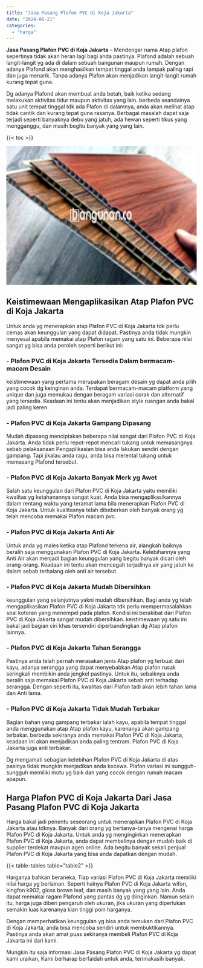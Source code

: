 ```yaml
---
title: "Jasa Pasang Plafon PVC di Koja Jakarta"
date: "2024-06-21"
categories: 
  - "harga"
---
```


**Jasa Pasang Plafon PVC di Koja Jakarta** – Mendengar nama Atap plafon sepertinya tidak akan heran lagi bagi anda pastinya. Plafond adalah sebuah langit-langit yg ada di dalam sebuah bangunan maupun rumah. Dengan adanya Plafond akan menghasilkan tempat tinggal anda tampak paling rapi dan juga menarik. Tanpa adanya Plafon akan menjadikan langit-langit rumah kurang tepat guna.

Dg adanya Plafond akan membuat anda betah, baik ketika sedang melakukan aktivitas tidur maupun aktivitas yang lain. berbeda seandainya satu unit tempat tinggal tdk ada Plafon di dalamnya, anda akan melihat atap tidak cantik dan kurang tepat guna rasanya. Berbagai masalah dapat saja terjadi seperti banyaknya debu yang jatuh, ada hewan seperti tikus yang mengganggu, dan masih begitu banyak yang yang lain.

{{< toc >}}

![Jasa Pasang Plafon PVC di Koja Jakarta](/images/flafond-pvc-murah16.png)

## Keistimewaan Mengaplikasikan Atap Plafon PVC di Koja Jakarta

Untuk anda yg menerapkan atap Plafon PVC di Koja Jakarta tdk perlu cemas akan keunggulan yang dapat didapat. Pastinya anda tidak mungkin menyesal apabila memakai atap Plafon ragam yang satu ini. Beberapa nilai sangat yg bisa anda peroleh seperti berikut ini:

### \- Plafon PVC di Koja Jakarta Tersedia Dalam bermacam-macam Desain

keistimewaan yang pertama merupakan beragam desain yg dapat anda pilih yang cocok dg keinginan anda. Terdapat bermacam-macam platform yang unique dan juga memukau dengan beragam variasi corak dan alternatif yang tersedia. Keadaan ini tentu akan menjadikan style ruangan anda bakal jadi paling keren.

### \- Plafon PVC di Koja Jakarta Gampang Dipasang

Mudah dipasang menciptakan beberapa nilai sangat dari Plafon PVC di Koja Jakarta. Anda tidak perlu repot-repot mencari tukang untuk memasangnya sebab pelaksanaan Pengaplikasian bisa anda lakukan sendiri dengan gampang. Tapi jikalau anda ragu, anda bisa merental tukang untuk memasang Plafond tersebut.

### \- Plafon PVC di Koja Jakarta Banyak Merk yg Awet

Salah satu keunggulan dari Plafon PVC di Koja Jakarta yaitu memiliki kwalitas yg ketahanannya sangat kuat. Anda bisa mengaplikasikannya dalam rentang waktu yang teramat lama bila menerapkan Plafon PVC di Koja Jakarta. Untuk kualitasnya telah dibeberkan oleh banyak orang yg telah mencoba memakai Plafon macam pvc.

### \- Plafon PVC di Koja Jakarta Anti Air

Untuk anda yg males ketika atap Plafond terkena air, alangkah baiknya beralih saja menggunakan Plafon PVC di Koja Jakarta. Kelebihannya yang Anti Air akan menjadi bagian keunggulan yang begitu banyak dicari oleh orang-orang. Keadaan ini tentu akan mencegah terjadinya air yang jatuh ke dalam sebab terhalang oleh anti air tersebut.

### \- Plafon PVC di Koja Jakarta Mudah Dibersihkan

keunggulan yang selanjutnya yakni mudah dibersihkan. Bagi anda yg telah mengaplikasikan Plafon PVC di Koja Jakarta tdk perlu mempermasalahkan soal kotoran yang menempel pada plafon. Kondisi ini berakibat dari Plafon PVC di Koja Jakarta sangat mudah dibersihkan. keistimewaan yg satu ini bakal jadi bagian ciri khas tersendiri diperbandingkan dg Atap plafon lainnya.

### \- Plafon PVC di Koja Jakarta Tahan Serangga

Pastinya anda telah pernah merasakan jenis Atap plafon yg terbuat dari kayu, adanya serangga yang dapat menyebabkan Atap plafon rusak seringkali membikin anda jengkel pastinya. Untuk itu, sebaiknya anda beralih saja memakai Plafon PVC di Koja Jakarta sebab anti terhadap serangga. Dengan seperti itu, kwalitas dari Plafon tadi akan lebih tahan lama dan Anti lama.

### \- Plafon PVC di Koja Jakarta Tidak Mudah Terbakar

Bagian bahan yang gampang terbakar ialah kayu, apabila tempat tinggal anda menggunakan atap Atap plafon kayu, karenanya akan gampang terbakar. berbeda sekiranya anda memakai Plafon PVC di Koja Jakarta, keadaan ini akan menjadikan anda paling tentram. Plafon PVC di Koja Jakarta juga anti terbakar.

Dg mengamati sebagian kelebihan Plafon PVC di Koja Jakarta di atas pasinya tidak mungkin menjadikan anda kecewa. Plafon variasi ini sungguh-sungguh memiliki mutu yg baik dan yang cocok dengan rumah macam apapun.

## Harga Plafon PVC di Koja Jakarta Dari Jasa Pasang Plafon PVC di Koja Jakarta

Harga bakal jadi penentu seseorang untuk menerapkan Plafon PVC di Koja Jakarta atau tdknya. Banyak dari orang yg bertanya-tanya mengenai harga Plafon PVC di Koja Jakarta. Untuk anda yg menginginkan menerapkan Plafon PVC di Koja Jakarta, anda dapat membelinya dengan mudah baik di supplier terdekat maupun agen online. Ada begitu banyak sekali penjual Plafon PVC di Koja Jakarta yang bisa anda dapatkan dengan mudah.

{{< table-tables table="table2" >}}

Harganya bahkan beraneka, Tiap variasi Plafon PVC di Koja Jakarta memiliki nilai harga yg berlainan. Seperti halnya Plafon PVC di Koja Jakarta wifon, kingfon k902, gloss brown leaf, dan masih banyak yang yang lain. Anda dapat memakai ragam Plafond yang pantas dg yg diinginkan. Namun selain itu, harga juga diberi pengaruh oleh ukuran, jika ukuran yang diperlukan semakin luas karenanya kian tinggi poin harganya.

Dengan memperhatikan keunggulan yg bisa anda temukan dari Plafon PVC di Koja Jakarta, anda bisa mencoba sendiri untuk membuktikannya. Pastinya anda akan amat puas sekiranya membeli Plafon PVC di Koja Jakarta ini dari kami.

Mungkin itu saja informasi Jasa Pasang Plafon PVC di Koja Jakarta yg dapat kami uraikan, Kami berharap berfaidah untuk anda, terimakasih banyak.
